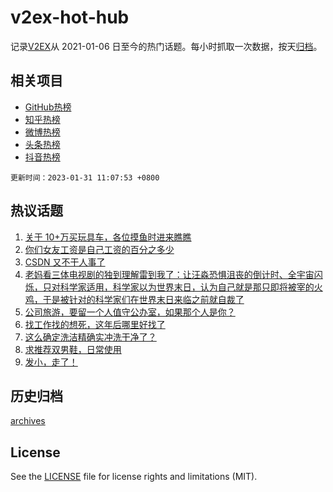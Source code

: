 # v2ex-hot-hub

 记录[V2EX](https://www.v2ex.com/)从 2021-01-06 日至今的热门话题。每小时抓取一次数据，按天[归档](archives)。
 
 ## 相关项目

- [GitHub热榜](https://github.com/it985/github-hot-hub)
- [知乎热榜](https://github.com/it985/zhihu-hot-hub)
- [微博热榜](https://github.com/it985/weibo-hot-hub)
- [头条热榜](https://github.com/it985/toutiao-hot-hub)
- [抖音热榜](https://github.com/it985/douyin-hot-hub)


 `更新时间：2023-01-31 11:07:53 +0800`

## 热议话题

1. [关于 10+万买玩具车，各位摸鱼时进来瞧瞧](https://www.v2ex.com/t/911638)
1. [你们女友工资是自己工资的百分之多少](https://www.v2ex.com/t/911671)
1. [CSDN 又不干人事了](https://www.v2ex.com/t/911582)
1. [老妈看三体电视剧的独到理解雷到我了：让汪淼恐惧沮丧的倒计时、全宇宙闪烁，只对科学家适用，科学家以为世界末日，认为自己就是那只即将被宰的火鸡，于是被针对的科学家们在世界末日来临之前就自裁了](https://www.v2ex.com/t/911619)
1. [公司旅游，要留一个人值守公办室，如果那个人是你？](https://www.v2ex.com/t/911595)
1. [找工作找的想死，这年后哪里好找了](https://www.v2ex.com/t/911604)
1. [这么确定洗洁精确实冲洗干净了？](https://www.v2ex.com/t/911661)
1. [求推荐双男鞋，日常使用](https://www.v2ex.com/t/911677)
1. [发小，走了！](https://www.v2ex.com/t/911802)

## 历史归档

[archives](archives)

## License

See the [LICENSE](LICENSE) file for license rights and limitations (MIT).
